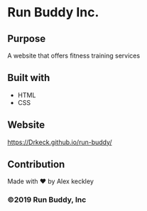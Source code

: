 # Run Buddy Inc.

## Purpose
A website that offers fitness training services

## Built with
* HTML
* CSS

## Website
https://Drkeck.github.io/run-buddy/

## Contribution
Made with ❤️ by Alex keckley

### ©️2019 Run Buddy, Inc
